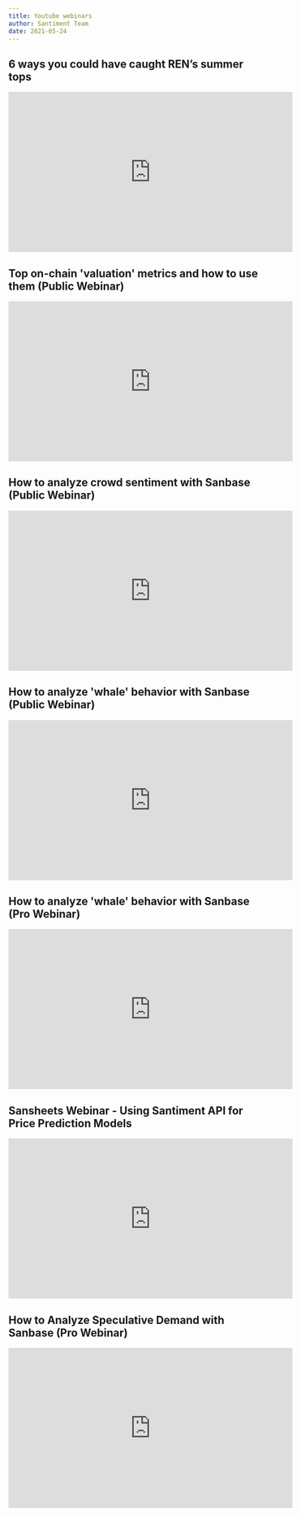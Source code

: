 ```yaml
---
title: Youtube webinars
author: Santiment Team
date: 2021-05-24
---
```


## 6 ways you could have caught REN’s summer tops
<iframe width="560" height="315" src="https://www.youtube.com/embed/cVMKD7Rk_ls" frameborder="0" allow="accelerometer; autoplay; encrypted-media; gyroscope; picture-in-picture" allowfullscreen></iframe>

## Top on-chain 'valuation' metrics and how to use them (Public Webinar)
<iframe width="560" height="315" src="https://www.youtube.com/embed/DfcvFdhpDAo" frameborder="0" allow="accelerometer; autoplay; encrypted-media; gyroscope; picture-in-picture" allowfullscreen></iframe>

## How to analyze crowd sentiment with Sanbase (Public Webinar)
<iframe width="560" height="315" src="https://www.youtube.com/embed/HdcE15Xhznw" frameborder="0" allow="accelerometer; autoplay; encrypted-media; gyroscope; picture-in-picture" allowfullscreen></iframe>

## How to analyze 'whale' behavior with Sanbase (Public Webinar)
<iframe width="560" height="315" src="https://www.youtube.com/embed/BFsoaJoYexU" frameborder="0" allow="accelerometer; autoplay; encrypted-media; gyroscope; picture-in-picture" allowfullscreen></iframe>

## How to analyze 'whale' behavior with Sanbase (Pro Webinar)
<iframe width="560" height="315" src="https://www.youtube.com/embed/xjV6dSXJ79k" frameborder="0" allow="accelerometer; autoplay; encrypted-media; gyroscope; picture-in-picture" allowfullscreen></iframe>

## Sansheets Webinar - Using Santiment API for Price Prediction Models
<iframe width="560" height="315" src="https://www.youtube.com/embed/i7kddPDLD3U" frameborder="0" allow="accelerometer; autoplay; encrypted-media; gyroscope; picture-in-picture" allowfullscreen></iframe>

## How to Analyze Speculative Demand with Sanbase (Pro Webinar)
<iframe width="560" height="315" src="https://www.youtube.com/embed/neupH9NHTU8" frameborder="0" allow="accelerometer; autoplay; encrypted-media; gyroscope; picture-in-picture" allowfullscreen></iframe>